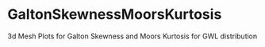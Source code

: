 # GaltonSkewnessMoorsKurtosis
3d Mesh Plots for Galton Skewness and Moors Kurtosis for GWL distribution
